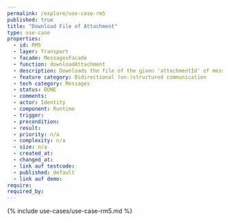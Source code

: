 ```yaml
---
permalink: /explore/use-case-rm5
published: true
title: "Download File of Attachment"
type: use-case
properties:
  - id: RM5
  - layer: Transport
  - facade: MessagesFacade
  - function: downloadAttachment
  - description: Downloads the file of the given 'attachmentId' of message with 'messageId'.
  - feature category: Bidirectional (un-)structured communication
  - tech category: Messages
  - status: DONE
  - comments:
  - actor: Identity
  - component: Runtime
  - trigger:
  - precondition:
  - result:
  - priority: n/a
  - complexity: n/a
  - size: n/a
  - created_at:
  - changed_at:
  - link auf testcode:
  - published: default
  - link auf demo:
require:
required_by:
---
```


{% include use-cases/use-case-rm5.md %}
